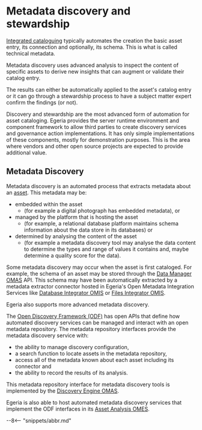 <!-- SPDX-License-Identifier: CC-BY-4.0 -->
<!-- Copyright Contributors to the ODPi Egeria project 2019. -->

# Metadata discovery and stewardship

[Integrated cataloguing](/egeria-docs/features/integraated-cataloguing) typically automates the creation the basic asset entry, its connection and
optionally, its schema.  This is what is called technical metadata.

Metadata discovery uses advanced analysis to inspect the content of specific assets to derive new insights that can augment or validate their catalog entry.

The results can either be automatically applied to the asset's catalog entry or it can go through a stewardship process to have a subject matter expert confirm the findings (or not).

Discovery and stewardship are the most advanced form of automation for asset cataloging. Egeria provides the server runtime environment and component framework to
allow third parties to create discovery services and governance action implementations. It has only simple implementations of these components, mostly for demonstration purposes.
This is the area where vendors and other open source projects are expected to provide additional value.

## Metadata Discovery

Metadata discovery is an automated process that extracts metadata about an
[asset](/egeria-docs/concepts/assets).
This metadata may be:
* embedded within the asset 
  * (for example a digital photograph has embedded metadata), or
* managed by the platform that is hosting the asset
  * (for example, a relational database platform maintains
schema information about the data store in its databases) or
* determined by analysing the content of the asset
  * (for example a metadata
discovery tool may analyse the data content to determine the types and range of values it contains and,
maybe determine a quality score for the data).

Some metadata discovery may occur when the asset is first cataloged. For example, the schema of an asset may be stored through the
[Data Manager OMAS](/egeria-docs/services/omas/data-manager) API.
This schema may have been automatically extracted by a
metadata extractor connector hosted in Egeria's Open Metadata Integration Services like [Database Integrator OMIS](/egeria-docs/services/omis/database-integrator) or [Files Integrator OMIS](/egeria-docs/services/omis/files-integrator).

Egeria also supports more advanced metadata discovery.

The [Open Discovery Framework (ODF)](/egeria-docs/frameworks/odf) has open APIs that define how automated discovery services can be managed and interact with an open metadata repository.
The metadata repository interfaces provide the metadata discovery service with:
 * the ability to manage discovery configuration,
 * a search function to locate assets in the metadata repository,
 * access all of the metadata known about each asset including its connector and
 * the ability to record the results of its analysis.

This metadata repository interface for metadata discovery tools is implemented by the [Discovery Engine OMAS](/egeria-docs/services/omas/discovery-engine).

Egeria is also able to host automated metadata discovery services that implement the ODF interfaces in its [Asset Analysis OMES](/egeria-docs/services/omes/asset-analysis).


--8<-- "snippets/abbr.md"